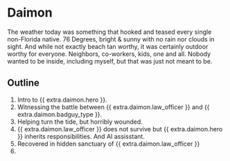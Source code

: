 # Daimon


The weather today was something that hooked and teased every single non-Florida native.   76 Degrees, bright & sunny with no rain nor clouds in sight.  And while not exactly beach tan worthy, it was certainly outdoor worthy for everyone.  Neighbors, co-workers, kids, one and all.   Nobody wanted to be inside, including myself, but that was just not meant to be.

## Outline
  1.  Intro to {{ extra.daimon.hero }}.
  1.  Witnessing the battle between {{ extra.daimon.law_officer }} and {{ extra.daimon.badguy_type }}.
  1.  Helping turn the tide, but horribly wounded.  
  1.  {{ extra.daimon.law_officer }} does not survive but {{ extra.daimon.hero }} inherits responsibilities.  And AI assisstant.
  1.  Recovered in hidden sanctuary of {{ extra.daimon.law_officer }}
  1.  

